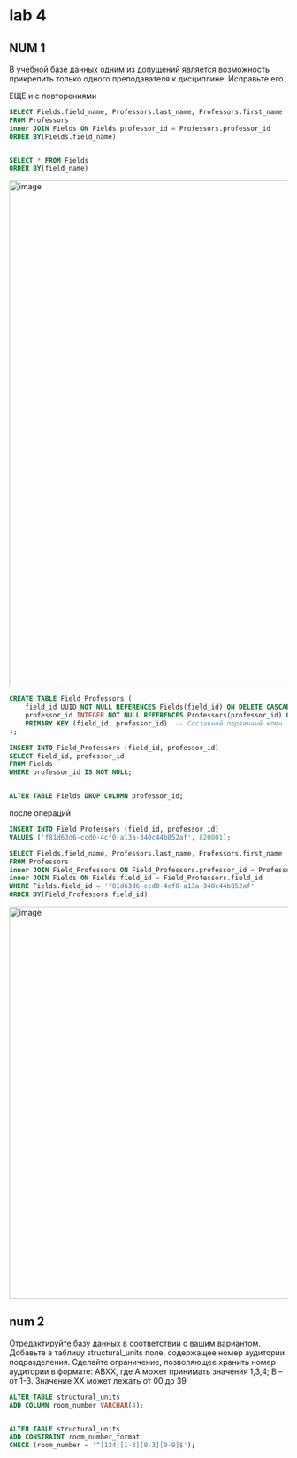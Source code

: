 # lab 4 
## NUM 1
В учебной базе данных одним из допущений является возможность прикрепить только одного преподавателя к дисциплине. Исправьте его.

ЕЩЕ и с повторениями
```sql
SELECT Fields.field_name, Professors.last_name, Professors.first_name
FROM Professors
inner JOIN Fields ON Fields.professor_id = Professors.professor_id
ORDER BY(Fields.field_name)


SELECT * FROM Fields
ORDER BY(field_name)
```
<img width="916" alt="image" src="https://github.com/user-attachments/assets/b7ca075c-c3bc-4e93-bb90-304cf6434df0" />

```sql
CREATE TABLE Field_Professors (
    field_id UUID NOT NULL REFERENCES Fields(field_id) ON DELETE CASCADE,
    professor_id INTEGER NOT NULL REFERENCES Professors(professor_id) ON DELETE CASCADE,
    PRIMARY KEY (field_id, professor_id)  -- Составной первичный ключ
);

INSERT INTO Field_Professors (field_id, professor_id)
SELECT field_id, professor_id
FROM Fields
WHERE professor_id IS NOT NULL;


ALTER TABLE Fields DROP COLUMN professor_id;
```
после операций

```sql
INSERT INTO Field_Professors (field_id, professor_id)
VALUES ('f81d63d6-ccd0-4cf0-a13a-340c44b852af', 820001);

SELECT Fields.field_name, Professors.last_name, Professors.first_name
FROM Professors
inner JOIN Field_Professors ON Field_Professors.professor_id = Professors.professor_id
inner JOIN Fields ON Fields.field_id = Field_Professors.field_id
WHERE Fields.field_id = 'f81d63d6-ccd0-4cf0-a13a-340c44b852af'
ORDER BY(Field_Professors.field_id)

```
<img width="709" alt="image" src="https://github.com/user-attachments/assets/70262eba-a878-4fc3-ad24-f9c215fbf0e5" />


## num 2
Отредактируйте базу данных в соответствии с вашим вариантом. 
Добавьте в таблицу structural_units поле, содержащее номер аудитории подразделения. Сделайте ограничение, позволяющее хранить номер аудитории в формате: ABXX, где A может принимать значения 1,3,4; B – от 1-3. Значение XX может лежать от 00 до 39 


``` sql
ALTER TABLE structural_units
ADD COLUMN room_number VARCHAR(4);


ALTER TABLE structural_units
ADD CONSTRAINT room_number_format
CHECK (room_number ~ '^[134][1-3][0-3][0-9]$');
```


